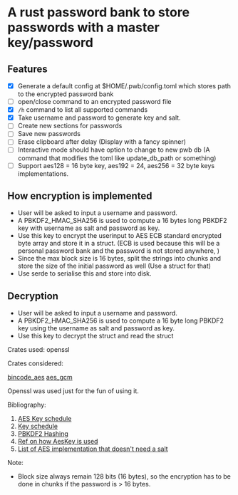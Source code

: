# A rust password bank to store passwords with a master key/password

## Features

- [x] Generate a default config at $HOME/.pwb/config.toml which stores path to the encrypted password bank
- [ ] open/close command to an encrypted password file
- [x] `/h` command to list all supported commands
- [x] Take username and password to generate key and salt.
- [ ] Create new sections for passwords
- [ ] Save new passwords
- [ ] Erase clipboard after delay (Display with a fancy spinner)
- [ ] Interactive mode should have option to change to new pwb db (A command that modifies the toml like update_db_path or something)
- [ ] Support aes128 = 16 byte key, aes192 = 24, aes256 = 32 byte keys implementations.

## How encryption is implemented

- User will be asked to input a username and password.
- A PBKDF2_HMAC_SHA256 is used to compute a 16 bytes long PBKDF2 key with username as salt and password as key.
- Use this key to encrypt the userinput to AES ECB standard encrypted byte array and store it in a struct. (ECB is used because this will be a personal password bank and the password is not stored anywhere, )
- Since the max block size is 16 bytes, split the strings into chunks and store the size of the initial password as well (Use a struct for that)
- Use serde to serialise this and store into disk.

## Decryption

- User will be asked to input a username and password.
- A PBKDF2_HMAC_SHA256 is used to compute a 16 byte long PBKDF2 key using the username as salt and password as key.
- Use this key to decrypt the struct and read the struct

Crates used: openssl

Crates considered:

[bincode_aes](https://docs.rs/bincode_aes/1.0.1/bincode_aes/)
[aes_gcm](https://docs.rs/aes-gcm/0.6.0/aes_gcm/)

Openssl was used just for the fun of using it.

Bibliography:

1. [AES Key schedule](https://en.wikipedia.org/wiki/AES_key_schedule)
2. [Key schedule](https://en.wikipedia.org/wiki/Key_schedule)
3. [PBKDF2 Hashing](https://en.wikipedia.org/wiki/PBKDF2)
4. [Ref on how AesKey is used](https://durch.github.io/rust-jwt/openssl/symm/index.html)
5. [List of AES implementation that doesn't need a salt](https://crypto.stackexchange.com/questions/66856/in-which-cases-aes-doesnt-need-iv)

Note:

- Block size always remain 128 bits (16 bytes), so the encryption has to be done in chunks if the password is > 16 bytes.
